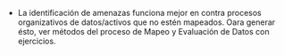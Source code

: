 
* La identificación de amenazas funciona mejor en contra procesos organizativos de datos/activos que no estén mapeados. Oara generar ésto, ver métodos del proceso de Mapeo y Evaluación de Datos con ejercicios.
